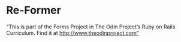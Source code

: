 # Re-Former

“This is part of the Forms Project in The Odin Project’s Ruby on Rails Curriculum. Find it at http://www.theodinproject.com”
